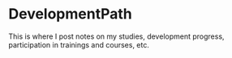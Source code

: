 # DevelopmentPath
This is where I post notes on my studies, development progress, participation in trainings and courses, etc. 

